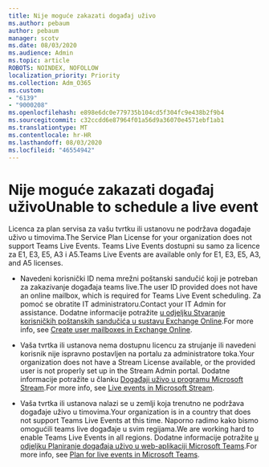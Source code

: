 ```yaml
---
title: Nije moguće zakazati događaj uživo
ms.author: pebaum
author: pebaum
manager: scotv
ms.date: 08/03/2020
ms.audience: Admin
ms.topic: article
ROBOTS: NOINDEX, NOFOLLOW
localization_priority: Priority
ms.collection: Adm_O365
ms.custom:
- "6139"
- "9000208"
ms.openlocfilehash: e898e6dc0e779735b104cd5f304fc9e438b2f9b4
ms.sourcegitcommit: c32ccdd6e87964f01a56d9a36070e4571ebf1ab1
ms.translationtype: MT
ms.contentlocale: hr-HR
ms.lasthandoff: 08/03/2020
ms.locfileid: "46554942"
---
```

# <a name="unable-to-schedule-a-live-event"></a><span data-ttu-id="ac8fe-102">Nije moguće zakazati događaj uživo</span><span class="sxs-lookup"><span data-stu-id="ac8fe-102">Unable to schedule a live event</span></span>

<span data-ttu-id="ac8fe-103">Licenca za plan servisa za vašu tvrtku ili ustanovu ne podržava događaje uživo u timovima.</span><span class="sxs-lookup"><span data-stu-id="ac8fe-103">The Service Plan License for your organization does not support Teams Live Events.</span></span> <span data-ttu-id="ac8fe-104">Teams Live Events dostupni su samo za licence za E1, E3, E5, A3 i A5.</span><span class="sxs-lookup"><span data-stu-id="ac8fe-104">Teams Live Events are available only for E1, E3, E5, A3, and A5 licenses.</span></span>

- <span data-ttu-id="ac8fe-105">Navedeni korisnički ID nema mrežni poštanski sandučić koji je potreban za zakazivanje događaja teams live.</span><span class="sxs-lookup"><span data-stu-id="ac8fe-105">The user ID provided does not have an online mailbox, which is required for Teams Live Event scheduling.</span></span> <span data-ttu-id="ac8fe-106">Za pomoć se obratite IT administratoru.</span><span class="sxs-lookup"><span data-stu-id="ac8fe-106">Contact your IT Admin for assistance.</span></span> <span data-ttu-id="ac8fe-107">Dodatne informacije potražite [u odjeljku Stvaranje korisničkih poštanskih sandučića u sustavu Exchange Online](https://docs.microsoft.com/exchange/recipients-in-exchange-online/create-user-mailboxes).</span><span class="sxs-lookup"><span data-stu-id="ac8fe-107">For more info, see [Create user mailboxes in Exchange Online](https://docs.microsoft.com/exchange/recipients-in-exchange-online/create-user-mailboxes).</span></span>

- <span data-ttu-id="ac8fe-108">Vaša tvrtka ili ustanova nema dostupnu licencu za strujanje ili navedeni korisnik nije ispravno postavljen na portalu za administratore toka.</span><span class="sxs-lookup"><span data-stu-id="ac8fe-108">Your organization does not have a Stream License available, or the provided user is not properly set up in the Stream Admin portal.</span></span> <span data-ttu-id="ac8fe-109">Dodatne informacije potražite u članku [Događaji uživo u programu Microsoft Stream](https://docs.microsoft.com/stream/live-event-overview).</span><span class="sxs-lookup"><span data-stu-id="ac8fe-109">For more info, see [Live events in Microsoft Stream](https://docs.microsoft.com/stream/live-event-overview).</span></span>

- <span data-ttu-id="ac8fe-110">Vaša tvrtka ili ustanova nalazi se u zemlji koja trenutno ne podržava događaje uživo u timovima.</span><span class="sxs-lookup"><span data-stu-id="ac8fe-110">Your organization is in a country that does not support Teams Live Events at this time.</span></span> <span data-ttu-id="ac8fe-111">Naporno radimo kako bismo omogućili teams live događaje u svim regijama.</span><span class="sxs-lookup"><span data-stu-id="ac8fe-111">We are working hard to enable Teams Live Events in all regions.</span></span> <span data-ttu-id="ac8fe-112">Dodatne informacije potražite [u odjeljku Planiranje događaja uživo u web-aplikaciji Microsoft Teams](https://docs.microsoft.com/microsoftteams/teams-live-events/plan-for-teams-live-events).</span><span class="sxs-lookup"><span data-stu-id="ac8fe-112">For more info, see [Plan for live events in Microsoft Teams](https://docs.microsoft.com/microsoftteams/teams-live-events/plan-for-teams-live-events).</span></span>